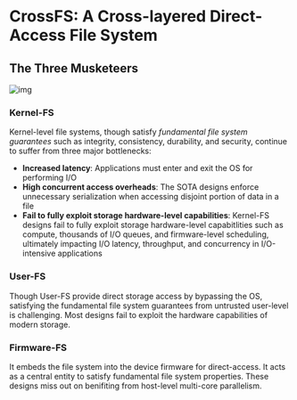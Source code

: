 # CrossFS: A Cross-layered Direct-Access File System

## The Three Musketeers

![img](https://i.pinimg.com/736x/40/1c/33/401c33346c31f616d0ba2b161588d05d--the-three-musketeers-the-pen.jpg)

### Kernel-FS

Kernel-level file systems, though satisfy *fundamental file system guarantees* such as integrity, consistency, durability, and security, continue to suffer from three 
major bottlenecks:

* **Increased latency**: Applications must enter and exit the OS for performing I/O
* **High concurrent access overheads**: The SOTA designs enforce unnecessary serialization when accessing disjoint portion of data in a file
* **Fail to fully exploit storage hardware-level capabilities**: Kernel-FS designs fail to fully exploit storage hardware-level capabitlities such as compute, thousands of I/O queues, and firmware-level scheduling, ultimately impacting I/O latency, throughput, and concurrency in I/O-intensive applications

### User-FS

Though User-FS provide direct storage access by bypassing the OS, satisfying the fundamental file system guarantees from untrusted user-level is challenging. 
Most designs fail to exploit the hardware capabilities of modern storage.

### Firmware-FS

It embeds the file system into the device firmware for direct-access. It acts as a central entity to satisfy fundamental file system properties. These designs miss out on benifiting from host-level multi-core parallelism.

